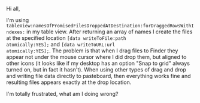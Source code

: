 

Hi all,

I'm using <code>tableView:namesOfPromisedFilesDroppedAtDestination:forDraggedRowsWithIndexes:</code> in my table view. After returning an array of names I create the files at the specified location <code>[data writeToFile:path atomically:YES];</code> and <code>[data writeToURL:url atomically:YES];</code>. The problem is that when I drag files to Finder they appear not under the mouse cursor where I did drop them, but aligned to other icons (it looks like if my desktop has an option "Snap to grid" always turned on, but in fact it hasn't).
When using other types of drag and drop and writing file data directly to pasteboard, then everything works fine and resulting files appears exactly at the drop location.

I'm totally frustrated, what am I doing wrong?